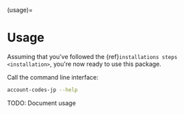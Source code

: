 (usage)=

# Usage

Assuming that you've followed the {ref}`installations steps <installation>`, you're now ready to use this package.

Call the command line interface:

```bash
account-codes-jp --help
```

TODO: Document usage
